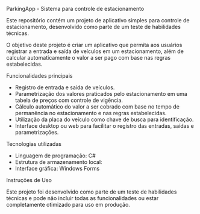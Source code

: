 ParkingApp - Sistema para controle de estacionamento

Este repositório contém um projeto de aplicativo simples para controle de estacionamento, desenvolvido como parte de um teste de habilidades técnicas.

O objetivo deste projeto é criar um aplicativo que permita aos usuários registrar a entrada e saída de veículos em um estacionamento, além de calcular automaticamente o valor a ser pago com base nas regras estabelecidas.

Funcionalidades principais
- Registro de entrada e saída de veículos.
- Parametrização dos valores praticados pelo estacionamento em uma tabela de preços com controle de vigência.
- Cálculo automático do valor a ser cobrado com base no tempo de permanência no estacionamento e nas regras estabelecidas.
- Utilização da placa do veículo como chave de busca para identificação.
- Interface desktop ou web para facilitar o registro das entradas, saídas e parametrizações.

Tecnologias utilizadas
- Linguagem de programação: C#
- Estrutura de armazenamento local: 
- Interface gráfica: Windows Forms

Instruções de Uso


Este projeto foi desenvolvido como parte de um teste de habilidades técnicas e pode não incluir todas as funcionalidades ou estar completamente otimizado para uso em produção.
